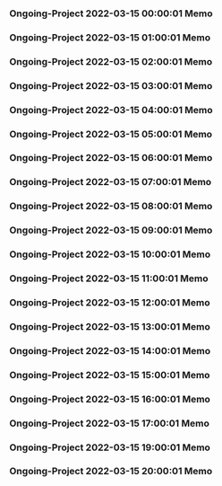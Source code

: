 ### Ongoing-Project 2022-03-15 00:00:01 Memo
### Ongoing-Project 2022-03-15 01:00:01 Memo
### Ongoing-Project 2022-03-15 02:00:01 Memo
### Ongoing-Project 2022-03-15 03:00:01 Memo
### Ongoing-Project 2022-03-15 04:00:01 Memo
### Ongoing-Project 2022-03-15 05:00:01 Memo
### Ongoing-Project 2022-03-15 06:00:01 Memo
### Ongoing-Project 2022-03-15 07:00:01 Memo
### Ongoing-Project 2022-03-15 08:00:01 Memo
### Ongoing-Project 2022-03-15 09:00:01 Memo
### Ongoing-Project 2022-03-15 10:00:01 Memo
### Ongoing-Project 2022-03-15 11:00:01 Memo
### Ongoing-Project 2022-03-15 12:00:01 Memo
### Ongoing-Project 2022-03-15 13:00:01 Memo
### Ongoing-Project 2022-03-15 14:00:01 Memo
### Ongoing-Project 2022-03-15 15:00:01 Memo
### Ongoing-Project 2022-03-15 16:00:01 Memo
### Ongoing-Project 2022-03-15 17:00:01 Memo
### Ongoing-Project 2022-03-15 19:00:01 Memo
### Ongoing-Project 2022-03-15 20:00:01 Memo
